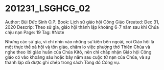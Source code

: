 # 201231_LSGHCG_02

Author: Bùi Đức Sinh O.P.
Book: Lịch sử giáo hội Công Giáo
Created: Dec 31, 2020
Descrip: Theo sử gia, giáo hội thành lập khoảng 6-7 năm sau khi Chúa chịu nạn
Page: 19
Tag: #Note

Nhưng các sử gia, vì chỉ nhìn vào những sự kiện bên ngoài, coi Giáo hội là một thực thể xã hội và tôn giáo, chăm lo việc phượng thờ Thiên Chúa và nghe theo lời giáo huấn của Chúa Kitô, nên chỉ chấp nhận Giáo hội Công giáo có vào khoảng sáu hoặc bảy năm sau cuộc tử nạn của Chúa, và sự thành lập đã được ghi chép trong sách Tông đồ Công vụ.